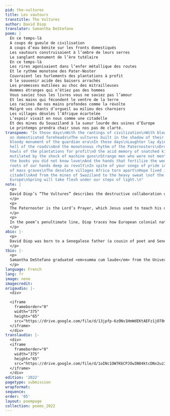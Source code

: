 ```yaml
---
pid: the-vultures
title: Les vautours
transtitle: The Vultures
author: David Diop
translator: Samantha DeStefano
poem: |
  En ce temps-là
  A coups de gueule de civilisation
  A coups d’eau bénite sur les fronts domestiqués
  Les vautours construisaient à l’ombre de leurs serres
  Le sanglant monument de l’ère tutélaire
  En ce temps-là
  Les rires agonisaient dans l’enfer métallique des routes
  Et le rythme monotone des Pater-Noster
  Couvraient les hurlements des plantations à profit
  O le souvenir acide des baisers arrachés
  Les promesses mutilées au choc des mitrailleuses
  Hommes étranges qui n’étiez pas des hommes
  Vous saviez tous les livres vous ne saviez pas l’amour
  Et les mains qui fécondent le ventre de la terre
  Les racines de nos mains profondes comme la révolte
  Malgré vos chants d’orgueil au milieu des charniers
  Les villages désolés l’Afrique écartelée
  L’espoir vivait en nous comme une citadelle
  Et des mines du Souaziland à la sueur lourde des usines d’Europe
  Le printemps prendra chair sous nos pas de clarté.
transpoem: "In those days\nWith the rantings of civilization\nWith blows of holy water
  on domesticated foreheads\nThe vultures built in the shadow of their talons\nThe
  bloody monument of the guardian era\nIn those days\nLaughter lay dying in the metallic
  hell of the roads\nAnd the monotonous rhythm of the Paternosters\nDrowned out the
  howls of the plantations for profit\nO the acid memory of snatched kisses\nThe promises
  mutilated by the shock of machine guns\nStrange men who were not men\nYou knew all
  the books you did not know love\nAnd the hands that fertilize the womb of the earth\nThe
  roots of our hands deep as revolt\nIn spite of your songs of pride in the midst
  of mass graves\nThe desolate villages Africa torn apart\nHope lived in us like a
  citadel\nAnd from the mines of Swaziland to the heavy sweat \nof the factories of
  Europe\nSpring will take flesh under our steps of light.\n"
note: |
  <p>
  David Diop’s “The Vultures” describes the destructive collaboration of Christian missionaries and French colonizers in Africa. Translator Ulli Beier renders the second line (“à coups de gueule de civilisation”) as “when civilization kicked us in the face” by reading “coups de gueule” as a literal composite of <em>coups</em> (“blows”) and <em>gueule</em> (an informal word for “mouth, face”). However, “coup de gueule” is an idiom that means “roar, yell, rant, tirade,” so I translated this line as “with the rantings of civilization.” I translated <em>domestiqués</em> as “domesticated,” rather than its secondary meaning of “controlled, subjugated,” to show that the Christian missionaries who helped colonize Africa sought to erase traditional African culture and replace it with European culture under the guise of “domesticating” and allegedly improving Black people. Before Diop describes the physical violence of colonization, he condemns the cultural imperialism that supported it, which relied as much on “all the books” as on “machine guns.” He immediately dismisses the racist ideology that justified the spread of “civilization” as mere “rantings,” establishing the hopeful promise of the poem’s conclusion.
  </p>
  <p>
  The Paternoster is the Lord’s Prayer, which Jesus used to teach his disciples how to pray just as Europeans forced Africans to follow their Christian practices. I translated <em>couvrait</em> as its more intense secondary meaning, “drowned out,” instead of the literal “covered,” to emphasize how missionary activities dismissed the brutal realities of slavery.
  </p>
  <p>
  In the poem’s penultimate line, Diop traces how European colonial nations’ industrial production used raw materials taken from African colonies. By connecting the exploitation of Swaziland (now Eswatini, its indigenous pre-colonial name), a Southern African nation colonized by the British, to his own heritage in West Africa under French rule, he expresses the Négritude movement’s Pan-African solidarity and hope for global Black liberation.
  </p>
abio: |-
  <p>
  David Diop was born to a Senegalese father (a cousin of poet and Senegalese president Léopold Sédar Senghor) and a Cameroonian mother in 1927 in Bordeaux, France. Throughout his life, he divided his time between West Africa and France. He was a radical voice of Négritude, a twentieth-century Francophone African and Caribbean literary movement that was partly inspired by the Harlem Renaissance and Black poets such as Langston Hughes. Négritude’s goal was to promote pride in a rich Black culture as a reaction against oppressive French colonial rule. Diop’s protest poetry is more militant than that of African poets like Senghor. His writings display the commitment to African liberation and revolt against colonialism found in Caribbean poets like Aimé Césaire. Diop contributed poems to <em>Présence Africaine</em> (<em>African Presence</em>), an influential Parisian political and literary magazine of the African diaspora. In 1956, he published his only book, <em>Coups de pilon</em> (<em>Pestle Blows</em>), which was translated into English, along with additional poems and prose pieces, as <em>Hammer Blows and Other Writings</em> in 1973. He died in a plane crash near Dakar, Senegal, in 1960, days before Senghor was elected the first president of the newly independent nation.
  </p>
tbio: |-
  <p>
  Samantha DeStefano graduated <em>summa cum laude</em> from the University of Pennsylvania with a BA in English, a concentration in medieval and Renaissance literature, and minors in both classical studies and gender, sexuality, and women’s studies. At Penn, she studied Latin, Old English, and Middle English. She has published academic research in <em>Transcription Collection</em> and <em>Journal of the Penn Manuscript Collective</em> on a manuscript of <em>Poems, 1805–1818</em> by John Syng Dorsey, the author of the first American textbook of surgery, for which she translated quotations from Latin poetry. She published translations of David Diop’s poems “To My Mother” and “He Who Lost Everything” in the Spring 2020 issue of <em>DoubleSpeak</em> and of “To a Black Dancer” in the Spring 2021 issue. She has near-native knowledge of Spanish and is fluent in French.
  </p>
language: French
lang: fr
image: none
imagecredit: 
origaudio: |-
  <div>

  <iframe
    frameborder="0"
    width="375"
    height="65"
    src="https://drive.google.com/file/d/13jpfp-6zONv1HmWdEKtAEFz1jO78myNw/preview">
  </iframe>
  </div>
translaudio: |-
  <div>
  <iframe
    frameborder="0"
    width="375"
    height="65"
    src="https://drive.google.com/file/d/1oINc1OW7K6CPJOw3N04ktcDNx2uz3MZf/preview">
  </iframe>
  </div>
edition: '2022'
pagetype: submission
wrapformat: 
sequence: 
order: '05'
layout: poempage
collection: poems_2022
---
```

